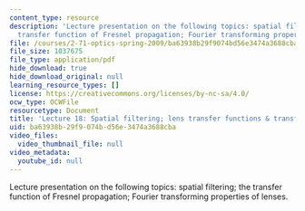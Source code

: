 ```yaml
---
content_type: resource
description: 'Lecture presentation on the following topics: spatial filtering; the
  transfer function of Fresnel propagation; Fourier transforming properties of lenses.'
file: /courses/2-71-optics-spring-2009/ba63938b29f9074bd56e3474a3688cba_MIT2_71S09_lec18.pdf
file_size: 1037675
file_type: application/pdf
hide_download: true
hide_download_original: null
learning_resource_types: []
license: https://creativecommons.org/licenses/by-nc-sa/4.0/
ocw_type: OCWFile
resourcetype: Document
title: 'Lecture 18: Spatial filtering; lens transfer functions & transforms'
uid: ba63938b-29f9-074b-d56e-3474a3688cba
video_files:
  video_thumbnail_file: null
video_metadata:
  youtube_id: null
---
```

Lecture presentation on the following topics: spatial filtering; the transfer function of Fresnel propagation; Fourier transforming properties of lenses.
